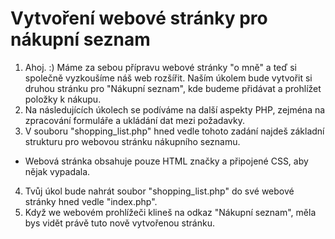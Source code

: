 Vytvoření webové stránky pro nákupní seznam
===========================================

1. Ahoj. :) Máme za sebou přípravu webové stránky "o mně" a teď si společně vyzkoušíme náš web rozšířit. Naším úkolem bude vytvořit si druhou stránku pro "Nákupní seznam", kde budeme přidávat a prohlížet položky k nákupu.
2. Na následujících úkolech se podíváme na další aspekty PHP, zejména na zpracování formuláře a ukládání dat mezi požadavky.
3. V souboru "shopping_list.php" hned vedle tohoto zadání najdeš základní strukturu pro webovou stránku nákupního seznamu.
- Webová stránka obsahuje pouze HTML značky a připojené CSS, aby nějak vypadala.
4. Tvůj úkol bude nahrát soubor "shopping_list.php" do své webové stránky hned vedle "index.php".
5. Když we webovém prohlížeči klineš na odkaz "Nákupní seznam", měla bys vidět právě tuto nově vytvořenou stránku.
